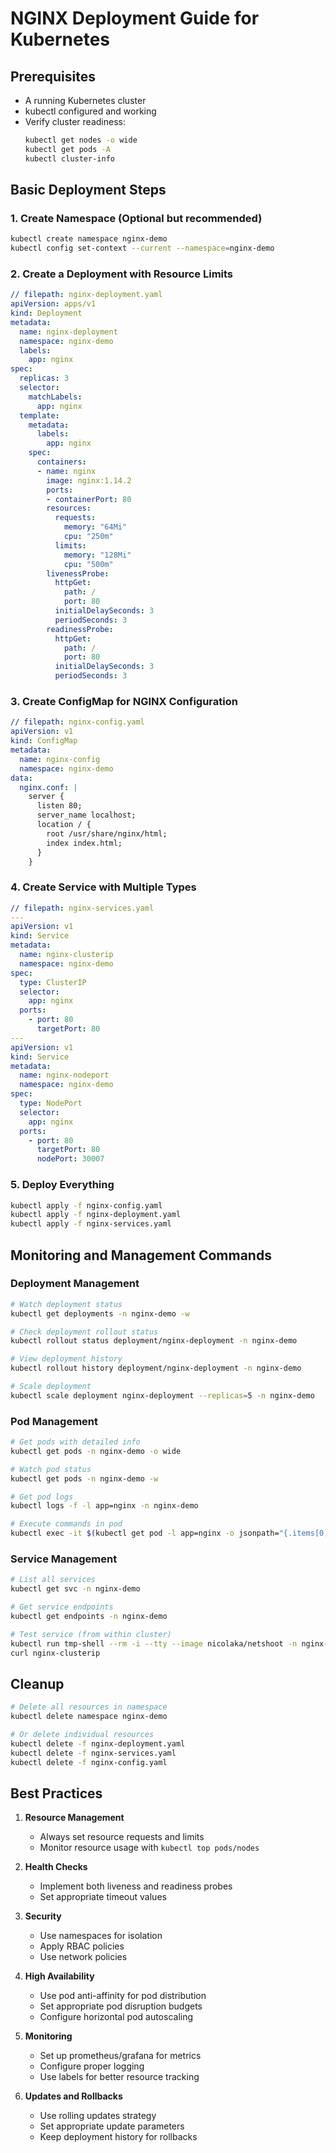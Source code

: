 # NGINX Deployment Guide for Kubernetes

## Prerequisites
- A running Kubernetes cluster
- kubectl configured and working
- Verify cluster readiness:
  ```bash
  kubectl get nodes -o wide
  kubectl get pods -A
  kubectl cluster-info
  ```

## Basic Deployment Steps

### 1. Create Namespace (Optional but recommended)
```bash
kubectl create namespace nginx-demo
kubectl config set-context --current --namespace=nginx-demo
```

### 2. Create a Deployment with Resource Limits
```yaml
// filepath: nginx-deployment.yaml
apiVersion: apps/v1
kind: Deployment
metadata:
  name: nginx-deployment
  namespace: nginx-demo
  labels:
    app: nginx
spec:
  replicas: 3
  selector:
    matchLabels:
      app: nginx
  template:
    metadata:
      labels:
        app: nginx
    spec:
      containers:
      - name: nginx
        image: nginx:1.14.2
        ports:
        - containerPort: 80
        resources:
          requests:
            memory: "64Mi"
            cpu: "250m"
          limits:
            memory: "128Mi"
            cpu: "500m"
        livenessProbe:
          httpGet:
            path: /
            port: 80
          initialDelaySeconds: 3
          periodSeconds: 3
        readinessProbe:
          httpGet:
            path: /
            port: 80
          initialDelaySeconds: 3
          periodSeconds: 3
```

### 3. Create ConfigMap for NGINX Configuration
```yaml
// filepath: nginx-config.yaml
apiVersion: v1
kind: ConfigMap
metadata:
  name: nginx-config
  namespace: nginx-demo
data:
  nginx.conf: |
    server {
      listen 80;
      server_name localhost;
      location / {
        root /usr/share/nginx/html;
        index index.html;
      }
    }
```

### 4. Create Service with Multiple Types
```yaml
// filepath: nginx-services.yaml
---
apiVersion: v1
kind: Service
metadata:
  name: nginx-clusterip
  namespace: nginx-demo
spec:
  type: ClusterIP
  selector:
    app: nginx
  ports:
    - port: 80
      targetPort: 80
---
apiVersion: v1
kind: Service
metadata:
  name: nginx-nodeport
  namespace: nginx-demo
spec:
  type: NodePort
  selector:
    app: nginx
  ports:
    - port: 80
      targetPort: 80
      nodePort: 30007
```

### 5. Deploy Everything
```bash
kubectl apply -f nginx-config.yaml
kubectl apply -f nginx-deployment.yaml
kubectl apply -f nginx-services.yaml
```

## Monitoring and Management Commands

### Deployment Management
```bash
# Watch deployment status
kubectl get deployments -n nginx-demo -w

# Check deployment rollout status
kubectl rollout status deployment/nginx-deployment -n nginx-demo

# View deployment history
kubectl rollout history deployment/nginx-deployment -n nginx-demo

# Scale deployment
kubectl scale deployment nginx-deployment --replicas=5 -n nginx-demo
```

### Pod Management
```bash
# Get pods with detailed info
kubectl get pods -n nginx-demo -o wide

# Watch pod status
kubectl get pods -n nginx-demo -w

# Get pod logs
kubectl logs -f -l app=nginx -n nginx-demo

# Execute commands in pod
kubectl exec -it $(kubectl get pod -l app=nginx -o jsonpath="{.items[0].metadata.name}" -n nginx-demo) -n nginx-demo -- /bin/bash
```

### Service Management
```bash
# List all services
kubectl get svc -n nginx-demo

# Get service endpoints
kubectl get endpoints -n nginx-demo

# Test service (from within cluster)
kubectl run tmp-shell --rm -i --tty --image nicolaka/netshoot -n nginx-demo -- /bin/bash
curl nginx-clusterip
```

## Cleanup
```bash
# Delete all resources in namespace
kubectl delete namespace nginx-demo

# Or delete individual resources
kubectl delete -f nginx-deployment.yaml
kubectl delete -f nginx-services.yaml
kubectl delete -f nginx-config.yaml
```

## Best Practices

1. **Resource Management**
   - Always set resource requests and limits
   - Monitor resource usage with `kubectl top pods/nodes`

2. **Health Checks**
   - Implement both liveness and readiness probes
   - Set appropriate timeout values

3. **Security**
   - Use namespaces for isolation
   - Apply RBAC policies
   - Use network policies

4. **High Availability**
   - Use pod anti-affinity for pod distribution
   - Set appropriate pod disruption budgets
   - Configure horizontal pod autoscaling

5. **Monitoring**
   - Set up prometheus/grafana for metrics
   - Configure proper logging
   - Use labels for better resource tracking

6. **Updates and Rollbacks**
   - Use rolling updates strategy
   - Set appropriate update parameters
   - Keep deployment history for rollbacks